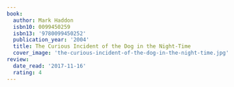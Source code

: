 ```yaml
---
book:
  author: Mark Haddon
  isbn10: 0099450259
  isbn13: '9780099450252'
  publication_year: '2004'
  title: The Curious Incident of the Dog in the Night-Time
  cover_image: 'the-curious-incident-of-the-dog-in-the-night-time.jpg'
review:
  date_read: '2017-11-16'
  rating: 4
---
```

